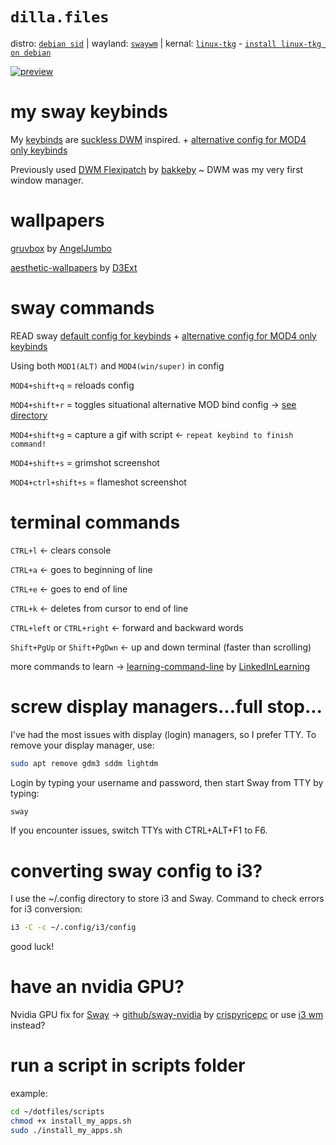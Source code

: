 # `dilla.files`
distro: [`debian sid`](https://www.debian.org/releases/sid/) | wayland: [`swaywm`](https://github.com/swaywm/sway) | kernal: [`linux-tkg`](https://github.com/Frogging-Family/linux-tkg) - [`install linux-tkg on debian`](https://github.com/Frogging-Family/linux-tkg?tab=readme-ov-file#deb-debian-ubuntu-and-derivatives-and-rpm-fedora-suse-and-derivatives-based-distributions)

[![preview](https://img.youtube.com/vi/sL1O7zuQIuE/0.jpg)](https://youtu.be/sL1O7zuQIuE)

# my sway keybinds

My [keybinds](https://github.com/Dillacorn/dotfiles/blob/caf426ab0752ec1d72704f42f81f8dfa4ac39a59/config/sway/config) are [suckless DWM](https://dwm.suckless.org/) inspired. + [alternative config for MOD4 only keybinds](https://github.com/Dillacorn/dotfiles/blob/main/config/sway/super.config)

Previously used [DWM Flexipatch](https://github.com/bakkeby/dwm-flexipatch) by [bakkeby](https://github.com/bakkeby) ~ DWM was my very first window manager.

# wallpapers

[gruvbox](https://github.com/AngelJumbo/gruvbox-wallpapers) by [AngelJumbo](https://github.com/AngelJumbo)

[aesthetic-wallpapers](https://github.com/D3Ext/aesthetic-wallpapers) by [D3Ext](https://github.com/D3Ext)

# sway commands

READ sway [default config for keybinds](https://github.com/Dillacorn/dotfiles/blob/caf426ab0752ec1d72704f42f81f8dfa4ac39a59/config/sway/config) + [alternative config for MOD4 only keybinds](https://github.com/Dillacorn/dotfiles/blob/main/config/sway/super.config)

Using both `MOD1(ALT)` and `MOD4(win/super)` in config

`MOD4+shift+q` = reloads config

`MOD4+shift+r` = toggles situational alternative MOD bind config -> [see directory](https://github.com/Dillacorn/dotfiles/tree/main/config/sway)

`MOD4+shift+g` = capture a gif with script <- `repeat keybind to finish command!`

`MOD4+shift+s` = grimshot screenshot

`MOD4+ctrl+shift+s` = flameshot screenshot

# terminal commands

`CTRL+l` <- clears console

`CTRL+a` <- goes to beginning of line

`CTRL+e` <- goes to end of line

`CTRL+k` <- deletes from cursor to end of line

`CTRL+left` or `CTRL+right` <- forward and backward words

`Shift+PgUp` or `Shift+PgDwn` <- up and down terminal (faster than scrolling)

more commands to learn -> [learning-command-line](https://github.com/LinkedInLearning/learning-linux-command-line-3005201/blob/e0cfdc8244b804b57c04b5cffc55c0b322122457/commands.md) by [LinkedInLearning](https://github.com/LinkedInLearning)

# screw display managers...full stop...

I've had the most issues with display (login) managers, so I prefer TTY. To remove your display manager, use:

```sh
sudo apt remove gdm3 sddm lightdm
```

Login by typing your username and password, then start Sway from TTY by typing:

```sh
sway
```

If you encounter issues, switch TTYs with CTRL+ALT+F1 to F6.

# converting sway config to i3?

I use the ~/.config directory to store i3 and Sway. Command to check errors for i3 conversion:

```sh
i3 -C -c ~/.config/i3/config
```

good luck!

# have an nvidia GPU?

Nvidia GPU fix for [Sway](https://github.com/swaywm/sway) -> [github/sway-nvidia](https://github.com/crispyricepc/sway-nvidia) by [crispyricepc](https://github.com/crispyricepc) or use [i3 wm](https://github.com/i3/i3) instead?

# run a script in scripts folder

example:

```sh
cd ~/dotfiles/scripts
chmod +x install_my_apps.sh
sudo ./install_my_apps.sh
```

